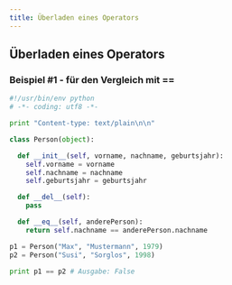 ```yaml
---
title: Überladen eines Operators
---
```


## Überladen eines Operators

### Beispiel #1 - für den Vergleich mit ==

```python
#!/usr/bin/env python
# -*- coding: utf8 -*-

print "Content-type: text/plain\n\n"

class Person(object):

  def __init__(self, vorname, nachname, geburtsjahr):
    self.vorname = vorname
    self.nachname = nachname
    self.geburtsjahr = geburtsjahr

  def __del__(self):
    pass

  def __eq__(self, anderePerson):
    return self.nachname == anderePerson.nachname

p1 = Person("Max", "Mustermann", 1979)
p2 = Person("Susi", "Sorglos", 1998)

print p1 == p2 # Ausgabe: False
```
